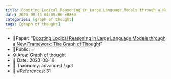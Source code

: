 ```yaml
---
title: Boosting_Logical_Reasoning_in_Large_Language_Models_through_a_New_Framework
date: 2023-08-16 00:00:00 +0800
categories: [graph of thought]
tags: [graph of thought]
---
```


- 📙Paper: "[Boosting Logical Reasoning in Large Language Models through a New Framework: The Graph of Thought](https://www.semanticscholar.org/paper/Boosting-Logical-Reasoning-in-Large-Language-Models-Lei-Lin/ba4aa83248a1d08b521392eb971e47d10b7c74e1)"
- 🔑Public: ✅
- ⚲ Area: Graph of thought
- 📅 Date: 2023-08-16
- 🔎 Taxonomy: advanced / got
- 📝 #References: 31
